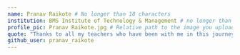 ```yaml
---
name: Pranav Raikote # No longer than 18 characters
institution: BMS Institute of Technology & Management # no longer than 58 characters
profile_pic: Pranav Raikote.jpg # Relative path to the image you uploaded
quote: "Thanks to all my teachers who have been with me in this journey of my career. Will miss you all especially Prof. Shankar!" # No longer than 100 characters
github_user: pranav_raikote
---
```

